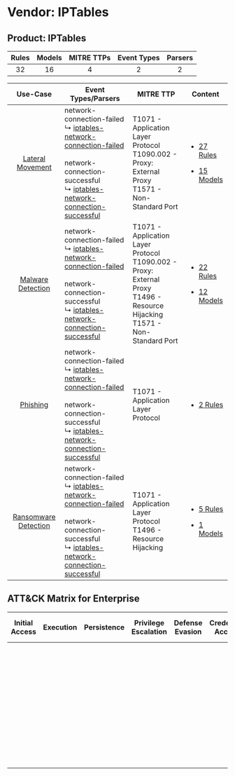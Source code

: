 Vendor: IPTables
================
Product: IPTables
-----------------
| Rules | Models | MITRE TTPs | Event Types | Parsers |
|:-----:|:------:|:----------:|:-----------:|:-------:|
|  32   |   16   |     4      |      2      |    2    |

|                               Use-Case                               | Event Types/Parsers                                                                                                                                                                                                                                                                          | MITRE TTP                                                                                                                              | Content                                                                                                           |
|:--------------------------------------------------------------------:| -------------------------------------------------------------------------------------------------------------------------------------------------------------------------------------------------------------------------------------------------------------------------------------------- | -------------------------------------------------------------------------------------------------------------------------------------- | ----------------------------------------------------------------------------------------------------------------- |
|     [Lateral Movement](../../../UseCases/uc_lateral_movement.md)     |  network-connection-failed<br> ↳ [iptables-network-connection-failed](Parsers/parserContent_iptables-network-connection-failed.md)<br><br> network-connection-successful<br> ↳ [iptables-network-connection-successful](Parsers/parserContent_iptables-network-connection-successful.md)<br> | T1071 - Application Layer Protocol<br>T1090.002 - Proxy: External Proxy<br>T1571 - Non-Standard Port<br>                               | [<ul><li>27 Rules</li></ul><ul><li>15 Models</li></ul>](Rules_Models/r_m_iptables_iptables_Lateral_Movement.md)   |
|    [Malware Detection](../../../UseCases/uc_malware_detection.md)    |  network-connection-failed<br> ↳ [iptables-network-connection-failed](Parsers/parserContent_iptables-network-connection-failed.md)<br><br> network-connection-successful<br> ↳ [iptables-network-connection-successful](Parsers/parserContent_iptables-network-connection-successful.md)<br> | T1071 - Application Layer Protocol<br>T1090.002 - Proxy: External Proxy<br>T1496 - Resource Hijacking<br>T1571 - Non-Standard Port<br> | [<ul><li>22 Rules</li></ul><ul><li>12 Models</li></ul>](Rules_Models/r_m_iptables_iptables_Malware_Detection.md)  |
|             [Phishing](../../../UseCases/uc_phishing.md)             |  network-connection-failed<br> ↳ [iptables-network-connection-failed](Parsers/parserContent_iptables-network-connection-failed.md)<br><br> network-connection-successful<br> ↳ [iptables-network-connection-successful](Parsers/parserContent_iptables-network-connection-successful.md)<br> | T1071 - Application Layer Protocol<br>                                                                                                 | [<ul><li>2 Rules</li></ul>](Rules_Models/r_m_iptables_iptables_Phishing.md)                                       |
| [Ransomware Detection](../../../UseCases/uc_ransomware_detection.md) |  network-connection-failed<br> ↳ [iptables-network-connection-failed](Parsers/parserContent_iptables-network-connection-failed.md)<br><br> network-connection-successful<br> ↳ [iptables-network-connection-successful](Parsers/parserContent_iptables-network-connection-successful.md)<br> | T1071 - Application Layer Protocol<br>T1496 - Resource Hijacking<br>                                                                   | [<ul><li>5 Rules</li></ul><ul><li>1 Models</li></ul>](Rules_Models/r_m_iptables_iptables_Ransomware_Detection.md) |

ATT&CK Matrix for Enterprise
----------------------------
| Initial Access | Execution | Persistence | Privilege Escalation | Defense Evasion | Credential Access | Discovery | Lateral Movement | Collection | Command and Control                                                                                                                                                                                                                                                                           | Exfiltration | Impact                                                                  |
| -------------- | --------- | ----------- | -------------------- | --------------- | ----------------- | --------- | ---------------- | ---------- | --------------------------------------------------------------------------------------------------------------------------------------------------------------------------------------------------------------------------------------------------------------------------------------------- | ------------ | ----------------------------------------------------------------------- |
|                |           |             |                      |                 |                   |           |                  |            | [Non-Standard Port](https://attack.mitre.org/techniques/T1571)<br><br>[Proxy: External Proxy](https://attack.mitre.org/techniques/T1090/002)<br><br>[Application Layer Protocol](https://attack.mitre.org/techniques/T1071)<br><br>[Proxy](https://attack.mitre.org/techniques/T1090)<br><br> |              | [Resource Hijacking](https://attack.mitre.org/techniques/T1496)<br><br> |